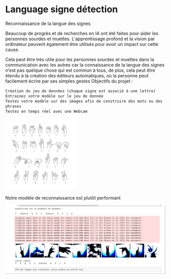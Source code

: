 # Language signe détection

Reconnaissance de la langue des signes

Beaucoup de progrès et de recherches en IA ont été faites pour aider les personnes sourdes et muettes. L'apprentissage profond et la vision par ordinateur peuvent également être utilisés pour avoir un impact sur cette cause.

Cela peut être très utile pour les personnes sourdes et muettes dans la communication avec les autres car la connaissance de la langue des signes n'est pas quelque chose qui est commun à tous, de plus, cela peut être étendu à la création des éditeurs automatiques, où la personne peut facilement écrire par ses simples gestes
Objectifs du projet :

    Création du jeu de données (chaque signe est associé à une lettre)
    Entrainez votre modèle sur le jeu de donnée
    Testez votre modèle sur des images afin de construire des mots ou des phrases
    Testez en temps réel avec une Webcam

![image](alphabetsigné.jpg)


Notre modèle de reconnaissance est plutôt performant 


![image](previsions.JPG)
